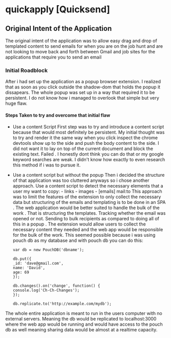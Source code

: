 # quickapply [Quicksend]

## Original Intent of the Application

The original intent of the application was to allow easy drag and drop of templated content to send
emails for when you are on the job hunt and are not looking to move back and forth between Gmail and
job sites for the applications that require you to send an email

### Initial Roadblock

After i had set up the application as a popup browser extension. I realized that as soon as you click
outside the shadow-dom that holds the popup it dissapears. The whole popup was set up in a way that required
it to be persistent. I do not know how i managed to overlook that simple but very huge flaw.

#### Steps Taken to try and overcome that initial flaw

- Use a content Script
  First step was to try and introduce a content script because that would most definitely be persistent.
  My initial thought was to try and render it the same way when you click inspect the chrome devtools show
  up to the side and push the body content to the side. I did not want it to lay on top of the current document
  and block the existing text. Failed . I honestly dont think you can do that or my google keyword searches are
  weak. I didn't know how exactly to even research this method if i was to pursue it.

- Use a content script but without the popup
  Then i decided the structure of that application was too cluttered anyways so i chose another approach.
  Use a content script to detect the necessary elements that a user my want to copy: - links - images - [emails] mail:to
  This approach was to limit the features of the extension to only collect the necessary data but structuring
  of the emails and templating is to be done in an SPA . The web application would be better suited
  to handle the bulk of the work . That is structuring the templates. Tracking whether the email was opened or not.
  Sending to bulk recipients as compared to doing all of this in a popup . The extension would allow users to collect
  the necessary content they needed and the web app would be responsible for the bulk of the work. This seemed
  possible because i was using pouch db as my database and with pouch db you can do this:

      var db = new PouchDB('dbname');

      db.put({
      _id: 'dave@gmail.com',
      name: 'David',
      age: 69
      });

      db.changes().on('change', function() {
      console.log('Ch-Ch-Changes');
      });

      db.replicate.to('http://example.com/mydb');

The whole entire application is meant to run in the users computer with no external servers. Meaning the db would be
replicated to localhost:3000 where the web app would be running and would have access to the pouch db as well
meaning sharing data would be almost at a realtime capacity.

